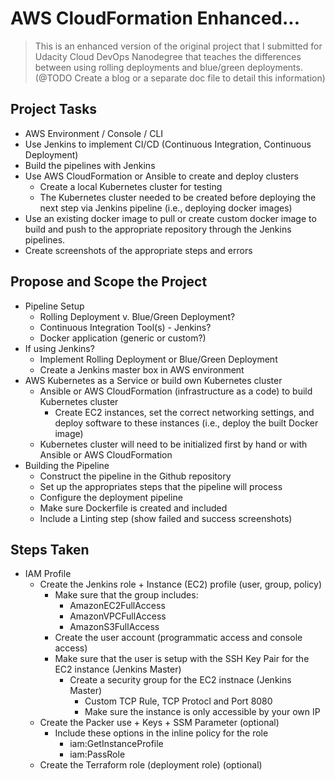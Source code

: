 # AWS CloudFormation Enhanced...
> This is an enhanced version of the original project that I submitted for Udacity Cloud DevOps Nanodegree that teaches the differences between using rolling deployments and blue/green deployments. (@TODO Create a blog or a separate doc file to detail this information)

## Project Tasks
- AWS Environment / Console / CLI
- Use Jenkins to implement CI/CD (Continuous Integration, Continuous Deployment)
- Build the pipelines with Jenkins
- Use AWS CloudFormation or Ansible to create and deploy clusters
    - Create a local Kubernetes cluster for testing
    - The Kubernetes cluster needed to be created before deploying the next step via Jenkins pipeline (i.e., deploying docker images)
- Use an existing docker image to pull or create custom docker image to build and push to the appropriate repository through the Jenkins pipelines.
- Create screenshots of the appropriate steps and errors

## Propose and Scope the Project
- Pipeline Setup
    - Rolling Deployment v. Blue/Green Deployment?
    - Continuous Integration Tool(s) - Jenkins?
    - Docker application (generic or custom?)
- If using Jenkins?
    - Implement Rolling Deployment or Blue/Green Deployment
    - Create a Jenkins master box in AWS environment
- AWS Kubernetes as a Service or build own Kubernetes cluster
    - Ansible or AWS CloudFormation (infrastructure as a code) to build Kubernetes cluster
        - Create EC2 instances, set the correct networking settings, and deploy software to these instances (i.e., deploy the built Docker image)
    - Kubernetes cluster will need to be initialized first by hand or with Ansible or AWS CloudFormation
- Building the Pipeline
    - Construct the pipeline in the Github repository
    - Set up the appropriates steps that the pipeline will process
    - Configure the deployment pipeline
    - Make sure Dockerfile is created and included
    - Include a Linting step (show failed and success screenshots)

## Steps Taken
- IAM Profile
    - Create the Jenkins role + Instance (EC2) profile (user, group, policy)
        - Make sure that the group includes:
            - AmazonEC2FullAccess
            - AmazonVPCFullAccess
            - AmazonS3FullAccess
        - Create the user account (programmatic access and console access)
        - Make sure that the user is setup with the SSH Key Pair for the EC2 instance (Jenkins Master)
            - Create a security group for the EC2 instnace (Jenkins Master)
                - Custom TCP Rule, TCP Protocl and Port 8080
                - Make sure the instance is only accessible by your own IP
    - Create the Packer use + Keys + SSM Parameter (optional)
        - Include these options in the inline policy for the role
            - iam:GetInstanceProfile
            - iam:PassRole
    - Create the Terraform role (deployment role) (optional)